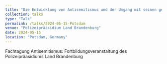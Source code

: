 ```yaml
---
title: "Die Entwicklung von Antisemitismus und der Umgang mit seinen gesellschaftlichen Auswirkungen."
collection: talks
type: "Talk"
permalink: /talks/2024-05-15-Potsdam
venue: "Polizeipräasidium Land Brandenburg"
date: 2024-05-15
location: "Potsdam, Germany"
---
```


Fachtagung Antisemitismus: Fortbildungsveranstaltung des Polizeipräasidiums Land Brandenburg
